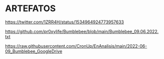 # ARTEFATOS
https://twitter.com/1ZRR4H/status/1534964924773957633

https://github.com/pr0xylife/Bumblebee/blob/main/Bumblebee_09.06.2022.txt

https://raw.githubusercontent.com/CronUp/EnAnalisis/main/2022-06-09_Bumblebee_GoogleDrive




